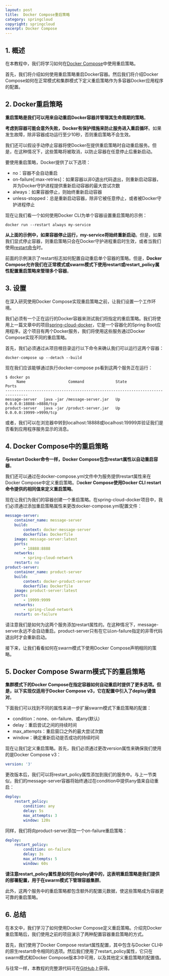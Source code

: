 ```yaml
---
layout: post
title:  Docker Compose重启策略
category: springcloud
copyright: springcloud
excerpt: Docker Compose
---
```


## 1. 概述

在本教程中，我们将学习如何在[Docker Compose](https://www.baeldung.com/ops/docker-compose)中使用重启策略。

首先，我们将介绍如何使用重启策略重启Docker容器。然后我们将介绍Docker Compose如何在正常模式和集群模式下定义重启策略作为多容器Docker应用程序的配置。

## 2. Docker重启策略

**重启策略是我们可以用来自动重启Docker容器并管理其生命周期的策略**。

**考虑到容器可能会意外失败，Docker有保护措施来防止服务进入重启循环**。如果发生故障，除非容器成功运行至少10秒，否则重启策略不会生效。

我们还可以假设手动停止容器将使Docker在提供重启策略时自动重启服务。但是，在这种情况下，这些策略将被取消，以防止容器在任意停止后重新启动。

要使用重启策略，Docker提供了以下选项：

-   no：容器不会自动重启
-   on-failure[:max-retries]：如果容器以非0退出代码退出，则重新启动容器，并为Docker守护进程提供重新启动容器的最大尝试次数
-   always：如果容器停止，则始终重新启动容器
-   unless-stopped：总是重新启动容器，除非它被任意停止，或者被Docker守护进程停止

现在让我们看一个如何使用Docker CLI为单个容器设置重启策略的示例：

```shell
docker run --restart always my-service
```

**从上面的示例中，如果容器停止运行，my-service将始终重新启动**。但是，如果我们显式停止容器，则重启策略只会在Docker守护进程重启时生效，或者当我们使用[restart命令](https://www.baeldung.com/ops/docker-compose-restart-container)时。

前面的示例演示了restart标志如何配置自动重启单个容器的策略。但是，**Docker Compose允许我们在正常模式或swarm模式下使用restart或restart_policy属性配置重启策略来管理多个容器**。

## 3. 设置

在深入研究使用Docker Compose实现重启策略之前，让我们设置一个工作环境。

我们必须有一个正在运行的Docker容器来测试我们将指定的重启策略。我们将使用上一篇文章中的项目[spring-cloud-docker](https://github.com/eugenp/tutorials/tree/master/spring-cloud-modules/spring-cloud-docker)，它是一个容器化的Spring Boot应用程序。这个项目有两个Docker服务，我们将使用这些服务通过Docker Compose实现不同的重启策略。

首先，我们必须通过从项目根目录运行以下命令来确认我们可以运行这两个容器：

```shell
docker-compose up --detach --build
```

现在我们应该能够通过执行docker-compose ps看到这两个服务正在运行：

```shell
$ docker ps
     Name                   Command              State            Ports         
--------------------------------------------------------------------------------
message-server   java -jar /message-server.jar   Up      0.0.0.0:18888->8888/tcp
product-server   java -jar /product-server.jar   Up      0.0.0.0:19999->9999/tcp
```

或者，我们可以在浏览器中转到localhost:18888或localhost:19999并验证我们是否看到应用程序服务显示的消息。

## 4. Docker Compose中的重启策略

**与restart Docker命令一样，Docker Compose包含restart属性以自动重启容器**。

我们还可以通过在docker-compose.yml文件中为服务提供restart属性来在Docker Compose中定义重启策略。D**ocker Compose使用Docker CLI restart命令提供的相同值来定义重启策略**。

现在让我们为我们的容器创建一个重启策略。在spring-cloud-docker项目中，我们必须通过添加重启策略属性来更改docker-compose.yml配置文件：

```yaml
message-server:
    container_name: message-server
    build:
        context: docker-message-server
        dockerfile: Dockerfile
    image: message-server:latest
    ports:
        - 18888:8888
    networks:
        - spring-cloud-network
    restart: no
product-server:
    container_name: product-server
    build:
        context: docker-product-server
        dockerfile: Dockerfile
    image: product-server:latest
    ports:
        - 19999:9999
    networks:
        - spring-cloud-network
    restart: on-failure
```

请注意我们是如何为这两个服务添加restart属性的。在这种情况下，message-server永远不会自动重启。product-server只有在它以on-failure指定的非零代码退出时才会重新启动。

接下来，让我们看看如何在swarm模式下使用Docker Compose声明相同的策略。

## 5. Docker Compose Swarm模式下的重启策略

**集群模式下的Docker Compose在指定容器如何自动重启时提供了更多选项。但是，以下实现仅适用于Docker Compose v3，它在配置中引入了deploy键值对**。

下面我们可以找到不同的属性来进一步扩展swarm模式下重启策略的配置：

-   condition：none、on-failure、或any(默认)
-   delay：重启尝试之间的持续时间
-   max_attempts：重启窗口之外的最大尝试次数
-   window：确定重新启动是否成功的持续时间

现在让我们定义重启策略。首先，我们必须通过更改version属性来确保我们使用的是Docker Compose v3：

```yaml
version: '3'
```

更改版本后，我们可以将restart_policy属性添加到我们的服务中。与上一节类似，我们的message-server容器将始终通过在condition中提供any值来自动重启：

```yaml
deploy:
    restart_policy:
        condition: any
        delay: 5s
        max_attempts: 3
        window: 120s
```

同样，我们将向product-server添加一个on-failure重启策略：

```yaml
deploy:
    restart_policy:
        condition: on-failure
        delay: 3s
        max_attempts: 5
        window: 60s
```

**请注意restart_policy属性是如何在deploy键中的，这表明重启策略是我们提供的部署配置，用于在swarm模式下管理容器集群**。

此外，这两个服务中的重启策略都包含额外的配置元数据，使这些策略成为容器更可靠的重启策略。

## 6. 总结

在本文中，我们学习了如何使用Docker Compose定义重启策略。介绍完Docker重启策略后，我们使用之前的项目演示了两种配置容器重启策略的方式。

首先，我们使用了Docker Compose restart属性配置，其中包含与Docker CLI中的原生restart命令相同的选项。然后我们使用了restart_policy属性，它只在swarm模式和Docker Compose版本3中可用，以及其他定义重启策略的配置值。

与往常一样，本教程的完整源代码可在[GitHub](https://github.com/tuyucheng7/taketoday-tutorial4j/tree/master/spring-cloud-modules/spring-cloud-docker)上获得。